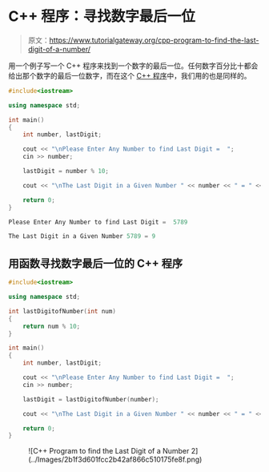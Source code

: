 # C++ 程序：寻找数字最后一位

> 原文：<https://www.tutorialgateway.org/cpp-program-to-find-the-last-digit-of-a-number/>

用一个例子写一个 C++ 程序来找到一个数字的最后一位。任何数字百分比十都会给出那个数字的最后一位数字，而在这个 [C++ 程序](https://www.tutorialgateway.org/cpp-programs/)中，我们用的也是同样的。

```cpp
#include<iostream>

using namespace std;

int main()
{
	int number, lastDigit;

	cout << "\nPlease Enter Any Number to find Last Digit =  ";
	cin >> number;

  	lastDigit = number % 10;

	cout << "\nThe Last Digit in a Given Number " << number << " = " << lastDigit; 

 	return 0;
}
```

```cpp
Please Enter Any Number to find Last Digit =  5789

The Last Digit in a Given Number 5789 = 9
```

## 用函数寻找数字最后一位的 C++ 程序

```cpp
#include<iostream>

using namespace std;

int lastDigitofNumber(int num)
{
	return num % 10;
}

int main()
{
	int number, lastDigit;

	cout << "\nPlease Enter Any Number to find Last Digit =  ";
	cin >> number;

  	lastDigit = lastDigitofNumber(number);

	cout << "\nThe Last Digit in a Given Number " << number << " = " << lastDigit; 

 	return 0;
}
```

<figure class="wp-block-image size-large">![C++ Program to find the Last Digit of a Number 2](../Images/2b1f3d601fcc2b42af866c510175fe8f.png)</figure>